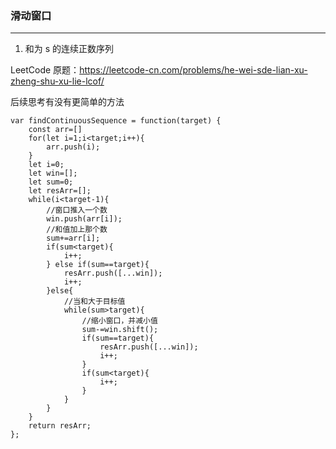 ### 滑动窗口

---

1. 和为 s 的连续正数序列

LeetCode 原题：https://leetcode-cn.com/problems/he-wei-sde-lian-xu-zheng-shu-xu-lie-lcof/

后续思考有没有更简单的方法

```
var findContinuousSequence = function(target) {
    const arr=[]
    for(let i=1;i<target;i++){
        arr.push(i);
    }
    let i=0;
    let win=[];
    let sum=0;
    let resArr=[];
    while(i<target-1){
        //窗口推入一个数
        win.push(arr[i]);
        //和值加上那个数
        sum+=arr[i];
        if(sum<target){
            i++;
        } else if(sum==target){
            resArr.push([...win]);
            i++;
        }else{
            //当和大于目标值
            while(sum>target){
                //缩小窗口，并减小值
                sum-=win.shift();
                if(sum==target){
                    resArr.push([...win]);
                    i++;
                }
                if(sum<target){
                    i++;
                }
            }
        }
    }
    return resArr;
};
```
